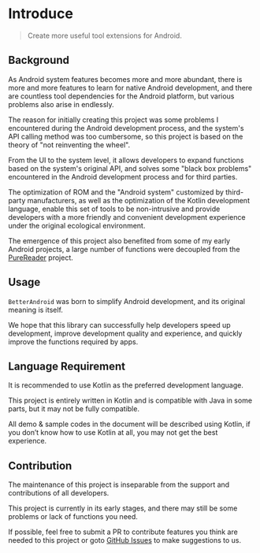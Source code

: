 # Introduce

> Create more useful tool extensions for Android.

## Background

As Android system features becomes more and more abundant, there is more and more features to learn for native Android development, and there are
countless tool dependencies for the Android platform, but various problems also arise in endlessly.

The reason for initially creating this project was some problems I encountered during the Android development process, and the system's API calling
method was too cumbersome, so this project is based on the theory of "not reinventing the wheel".

From the UI to the system level, it allows developers to expand functions based on the system's original API, and solves some "black box problems"
encountered in the Android development process and for third parties.

The optimization of ROM and the "Android system" customized by third-party manufacturers, as well as the optimization of the Kotlin development
language, enable this set of tools to be non-intrusive and provide developers with a more friendly and convenient development experience under the
original ecological environment.

The emergence of this project also benefited from some of my early Android projects, a large number of functions were decoupled from
the [PureReader](https://github.com/PureReader) project.

## Usage

`BetterAndroid` was born to simplify Android development, and its original meaning is itself.

We hope that this library can successfully help developers speed up development,
improve development quality and experience, and quickly improve the functions required by apps.

## Language Requirement

It is recommended to use Kotlin as the preferred development language.

This project is entirely written in Kotlin and is compatible with Java in some parts, but it may not be fully compatible.

All demo & sample codes in the document will be described using Kotlin, if you don’t know how to use Kotlin at all, you may not get the best experience.

## Contribution

The maintenance of this project is inseparable from the support and contributions of all developers.

This project is currently in its early stages, and there may still be some problems or lack of functions you need.

If possible, feel free to submit a PR to contribute features you think are needed to this project or goto [GitHub Issues](https://github.com/BetterAndroid/BetterAndroid/issues)
to make suggestions to us.